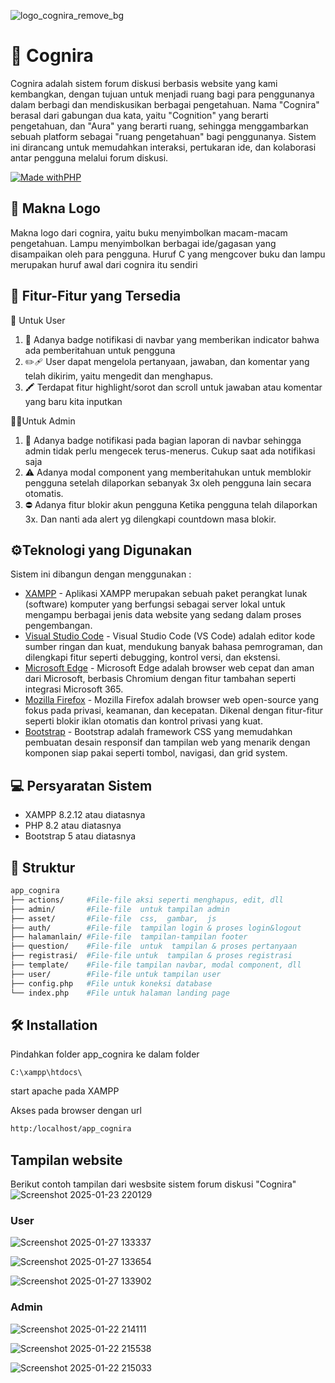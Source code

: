 ![logo_cognira_remove_bg](https://github.com/user-attachments/assets/988836d8-2f59-4710-8f15-31abed9eb6fa)


# 🧾 Cognira
Cognira adalah sistem forum diskusi berbasis website yang kami kembangkan, dengan tujuan untuk menjadi ruang bagi para penggunanya dalam berbagi dan mendiskusikan berbagai pengetahuan. Nama "Cognira" berasal dari gabungan dua kata, yaitu "Cognition" yang berarti pengetahuan, dan "Aura" yang berarti ruang, sehingga menggambarkan sebuah platform sebagai "ruang pengetahuan" bagi penggunanya. Sistem ini dirancang untuk memudahkan interaksi, pertukaran ide, dan kolaborasi antar pengguna melalui forum diskusi.

[![Made withPHP](https://img.shields.io/badge/Made%20with-PHP-purple?style=for-the-badge&logo=PHP)](https://php.net/try)

## 📖 Makna Logo 
Makna logo dari cognira, yaitu buku menyimbolkan macam-macam pengetahuan. Lampu menyimbolkan berbagai ide/gagasan yang disampaikan oleh para pengguna. Huruf C yang mengcover buku dan lampu merupakan huruf awal dari cognira itu sendiri

## 🎯 Fitur-Fitur yang Tersedia 
👥 Untuk User 
1. 🔔 Adanya badge notifikasi di navbar yang memberikan indicator bahwa ada pemberitahuan untuk pengguna
2. ✏️🩹 User dapat mengelola pertanyaan, jawaban, dan komentar yang telah dikirim, yaitu mengedit dan menghapus.
3. 🖍 ️Terdapat fitur highlight/sorot dan scroll untuk jawaban atau komentar yang baru kita inputkan 

👨‍💻Untuk Admin
1. 🔔 Adanya badge notifikasi pada bagian laporan di navbar sehingga admin tidak perlu mengecek terus-menerus. Cukup saat ada notifikasi saja 
2. ⚠️ Adanya modal component yang memberitahukan untuk memblokir pengguna setelah dilaporkan sebanyak 3x oleh pengguna lain secara otomatis. 
3. ⛔ Adanya fitur blokir akun pengguna Ketika pengguna telah dilaporkan 3x. Dan nanti ada alert yg dilengkapi countdown masa blokir.

## ⚙️Teknologi yang Digunakan

Sistem ini dibangun dengan menggunakan :

- [XAMPP](https://www.apachefriends.org/) - Aplikasi XAMPP merupakan sebuah paket perangkat lunak (software) komputer yang berfungsi sebagai server lokal untuk mengampu berbagai jenis data website yang sedang dalam proses pengembangan.
- [Visual Studio Code](https://code.visualstudio.com/) - Visual Studio Code (VS Code) adalah editor kode sumber ringan dan kuat, mendukung banyak bahasa pemrograman, dan dilengkapi fitur seperti debugging, kontrol versi, dan ekstensi.
- [Microsoft Edge](https://www.microsoft.com/id-id/edge/?form=MA13FJ) - Microsoft Edge adalah browser web cepat dan aman dari Microsoft, berbasis Chromium dengan fitur tambahan seperti integrasi Microsoft 365.
- [Mozilla Firefox](https://www.mozilla.org/id/firefox/new/) - Mozilla Firefox adalah browser web open-source yang fokus pada privasi, keamanan, dan kecepatan. Dikenal dengan fitur-fitur seperti blokir iklan otomatis dan kontrol privasi yang kuat.
- [Bootstrap](https://getbootstrap.com/) - Bootstrap adalah framework CSS yang memudahkan pembuatan desain responsif dan tampilan web yang menarik dengan komponen siap pakai seperti tombol, navigasi, dan grid system.




## 💻 Persyaratan Sistem

- XAMPP 8.2.12 atau diatasnya
- PHP 8.2 atau diatasnya
- Bootstrap 5 atau diatasnya

## 📁 Struktur 

```sh
app_cognira
├── actions/     #File-file aksi seperti menghapus, edit, dll
├── admin/       #File-file  untuk tampilan admin
├── asset/       #File-file  css,  gambar,  js
├── auth/        #File-file  tampilan login & proses login&logout
├── halamanlain/ #File-file  tampilan-tampilan footer  
├── question/    #File-file  untuk  tampilan & proses pertanyaan
├── registrasi/	 #File-file untuk  tampilan & proses registrasi
├── template/    #File-file tampilan navbar, modal component, dll
├── user/        #File-file untuk tampilan user			   
├── config.php   #File untuk koneksi database  
└── index.php    #File untuk halaman landing page		 
```


## 🛠️ Installation

Pindahkan folder app_cognira ke dalam folder
```
C:\xampp\htdocs\
```
start apache pada XAMPP

Akses pada browser dengan url 
```sh
http:/localhost/app_cognira
```

## Tampilan website
Berikut contoh tampilan dari wesbsite sistem forum diskusi "Cognira"
![Screenshot 2025-01-23 220129](https://github.com/user-attachments/assets/384cf4e0-12fe-46e7-97b5-4f8710600688)

### User
![Screenshot 2025-01-27 133337](https://github.com/user-attachments/assets/acbb81e5-be0c-473e-a82e-7e46f0eb2ee3)

![Screenshot 2025-01-27 133654](https://github.com/user-attachments/assets/d01578a7-6bb4-4fb9-b091-04948584bc91)

![Screenshot 2025-01-27 133902](https://github.com/user-attachments/assets/474e84ba-28ec-4a1a-b397-9ae3b3589419)


### Admin
![Screenshot 2025-01-22 214111](https://github.com/user-attachments/assets/c9755a3a-779b-4c62-9e0e-d7e2af41d2f2)

![Screenshot 2025-01-22 215538](https://github.com/user-attachments/assets/44e0439e-a7ce-40b1-89d7-cc465bfb0100)

![Screenshot 2025-01-22 215033](https://github.com/user-attachments/assets/4c96616f-37fb-4b9b-9205-ee93f75257e2)


